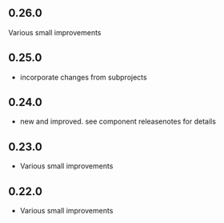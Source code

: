 ## 0.26.0

Various small improvements


## 0.25.0

* incorporate changes from subprojects


## 0.24.0


* new and improved. see component releasenotes for details


## 0.23.0

* Various small improvements


## 0.22.0

* Various small improvements
